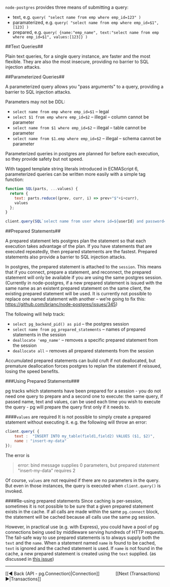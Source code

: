 `node-postgres` provides three means of submitting a query:

- text, e.g. `query( "select name from emp where emp_id=123" )`
- paramaterized, e.g. `query( "select name from emp where emp_id=$1", [123] )`
- prepared, e.g. `query( {name:"emp_name", text:"select name from emp where emp_id=$1", values:[123]} )`

##Text Queries##

Plain text queries, for a single query instance, are faster and the most flexible.  They are also the
most insecure, providing no barrier to SQL injection attacks.

##Parameterized Queries##

A parameterized query allows you "pass arguments" to a query, providing a barrier to SQL injection attacks.

Parameters may not be DDL:

- `select name from emp where emp_id=$1` – legal
- `select $1 from emp where emp_id=$2` – illegal – column cannot be parameter
- `select name from $1 where emp_id=$2` – illegal – table cannot be parameter
- `select name from $1.emp where emp_id=$2` – illegal – schema cannot be parameter

Parameterized queries in postgres are planned for before each execution, so they provide safety
but not speed.

With tagged template string literals introduced in ECMAScript 6, parameterized queries can be written more easily with a simple tag function:

```javascript
function SQL(parts, ...values) {
  return {
    text: parts.reduce((prev, curr, i) => prev+"$"+i+curr),
    values
  };
}

client.query(SQL`select name from user where id=${userId} and password=${password}`, callback);
```

##Prepared Statements##

A prepared statement lets postgres plan the statement so that each execution takes advantage of the
plan.  If you have statements that are executed repeatedly, then prepared statements are the fastest.
Prepared statements also provide a barrier to SQL injection attacks.

In postgres, the prepared statement is attached to the `session`.  This means that if you connect, prepare
a statement, and reconnect, the prepared statement will only be available if you are using the same
postgres session.  (Currently in node-postgres, if a new prepared statement is issued with the same name as an
existent prepared statement on the same client, the existing prepared statement will be used.  It is currently not possible to replace one named statement with another – we’re going to fix this: https://github.com/brianc/node-postgres/issues/345)

The following will help track:

- `select pg_backend_pid() as pid` – the postgres session
- `select name from pg_prepared_statements` – names of prepared statements in the session
- `deallocate 'emp_name'` – removes a specific prepared statement from the session
- `deallocate all` – removes all prepared statements from the session

Accumulated prepared statements can build cruft if not deallocated, but premature deallocation forces
postgres to replan the statement if reissued, losing the speed benefits.

###Using Prepared Statements###

pg tracks which statements have been prepared for a session - you do not need one query to prepare
and a second one to execute: the same query, if passed name, text and values, can be used each time
you wish to execute the query - pg will prepare the query first only if it needs to.

####`values` are required
It is not possible to simply create a prepared statement without executing it. e.g. the following will throw an error:
```javascript
client.query( {
    text :  "INSERT INTO my_table(field1,field2) VALUES ($1, $2)", 
    name : "insert-my-data"
});
```
The error is
> error: bind message supplies 0 parameters, but prepared statement "insert-my-data" requires 2

Of course, `values` are not required if there are no parameters in the query. But even in those instances, the query is executed when `client.query()` is invoked.

####Re-using prepared statements
Since caching is per-session, sometimes it is not possible to be sure that a given prepared statement exists in the cache. If all calls are made within the same `pg.connect` block, the statement will be cached because all calls use the same pg session.

However, in practical use (e.g. with Express), you could have a pool of pg connections being used by middleware serving hundreds of HTTP requests. The fail-safe way to use prepared statements is to always supply both the `text` and the `name`. When a statement named `name` is found to be cached, `text` is ignored and the cached statement is used. If `name` is not found in the cache, a new prepared statement is created using the `text` supplied. (as discussed in [this issue](https://github.com/brianc/node-postgres/issues/903))

***
[[◄ Back (API - pg.Connection)|Connection]] `      ` [[Next (Transactions) ►|Transactions]]